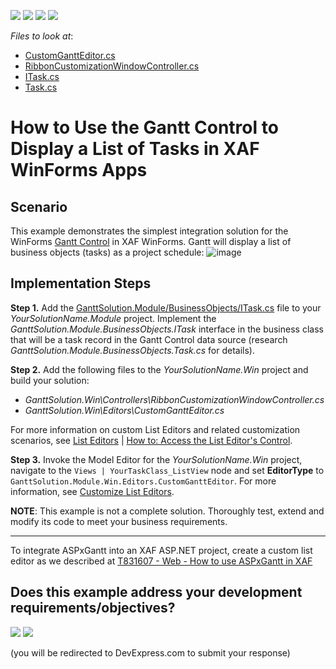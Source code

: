 <!-- default badges list -->
![](https://img.shields.io/endpoint?url=https://codecentral.devexpress.com/api/v1/VersionRange/259895910/24.2.1%2B)
[![](https://img.shields.io/badge/Open_in_DevExpress_Support_Center-FF7200?style=flat-square&logo=DevExpress&logoColor=white)](https://supportcenter.devexpress.com/ticket/details/T885407)
[![](https://img.shields.io/badge/📖_How_to_use_DevExpress_Examples-e9f6fc?style=flat-square)](https://docs.devexpress.com/GeneralInformation/403183)
[![](https://img.shields.io/badge/💬_Leave_Feedback-feecdd?style=flat-square)](#does-this-example-address-your-development-requirementsobjectives)
<!-- default badges end -->

*Files to look at*:
* [CustomGanttEditor.cs](CS/EF/GanttSolution/GanttSolution.Win/Editors/CustomGanttEditor.cs) 
* [RibbonCustomizationWindowController.cs](CS/EF/GanttSolution/GanttSolution.Win/Controllers/RibbonCustomizationWindowController.cs)
* [ITask.cs](CS/EF/GanttSolution/GanttSolution.Module/BusinessObjects/ITask.cs)
* [Task.cs](CS/EF/GanttSolution/GanttSolution.Module/BusinessObjects/Task.cs)

# How to Use the Gantt Control to Display a List of Tasks in XAF WinForms Apps

## Scenario

This example demonstrates the simplest integration solution for the WinForms [Gantt Control](https://docs.devexpress.com/WindowsForms/401173/controls-and-libraries/gantt-control/gantt-control) in XAF WinForms. Gantt will display a list of business objects (tasks) as a project schedule:
![image](https://user-images.githubusercontent.com/14300209/82027691-4d5a0b00-969d-11ea-936f-a68f863d9f8a.png)

## Implementation Steps

**Step 1.** Add the [GanttSolution.Module/BusinessObjects/ITask.cs](CS/EF/GanttSolution/GanttSolution.Module/BusinessObjects/ITask.cs) file to your *YourSolutionName.Module* project. Implement the *GanttSolution.Module.BusinessObjects.ITask* interface in the business class that will be a task record in the Gantt Control data source (research *GanttSolution.Module.BusinessObjects.Task.cs* for details).

**Step 2.** Add the following files to the *YourSolutionName.Win* project and build your solution:
  
  - *GanttSolution.Win\Controllers\RibbonCustomizationWindowController.cs*
  - *GanttSolution.Win\Editors\CustomGanttEditor.cs*
  
For more information on custom List Editors and related customization scenarios, see [List Editors](https://docs.devexpress.com/eXpressAppFramework/113189/concepts/ui-construction/list-editors) | [How to: Access the List Editor's Control](https://docs.devexpress.com/eXpressAppFramework/112814/task-based-help/scheduler-and-notifications/how-to-access-the-list-editors-control).

**Step 3.** Invoke the Model Editor for the *YourSolutionName.Win* project, navigate to the `Views | YourTaskClass_ListView` node and set **EditorType** to `GanttSolution.Module.Win.Editors.CustomGanttEditor`. For more information, see [Customize List Editors](https://docs.devexpress.com/eXpressAppFramework/113189/concepts/ui-construction/list-editors#customize-list-editors).

**NOTE**: This example is not a complete solution. Thoroughly test, extend and modify its code to meet your business requirements.

---
To integrate ASPxGantt into an XAF ASP.NET project, create a custom list editor as we described at [T831607 - Web - How to use ASPxGantt in XAF](https://supportcenter.devexpress.com/internal/ticket/details/T831607#)
<!-- feedback -->
## Does this example address your development requirements/objectives?

[<img src="https://www.devexpress.com/support/examples/i/yes-button.svg"/>](https://www.devexpress.com/support/examples/survey.xml?utm_source=github&utm_campaign=XAF_how_to_use_gantt_control_in_xaf_win_solution&~~~was_helpful=yes) [<img src="https://www.devexpress.com/support/examples/i/no-button.svg"/>](https://www.devexpress.com/support/examples/survey.xml?utm_source=github&utm_campaign=XAF_how_to_use_gantt_control_in_xaf_win_solution&~~~was_helpful=no)

(you will be redirected to DevExpress.com to submit your response)
<!-- feedback end -->
